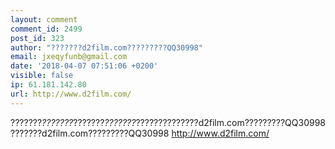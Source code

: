 ```yaml
---
layout: comment
comment_id: 2499
post_id: 323
author: "???????d2film.com?????????QQ30998"
email: jxeqyfunb@gmail.com
date: '2018-04-07 07:51:06 +0200'
visible: false
ip: 61.181.142.80
url: http://www.d2film.com/
---
```

???????_???????_???????_???????_??????????????d2film.com?????????QQ30998
???????d2film.com?????????QQ30998 http://www.d2film.com/
